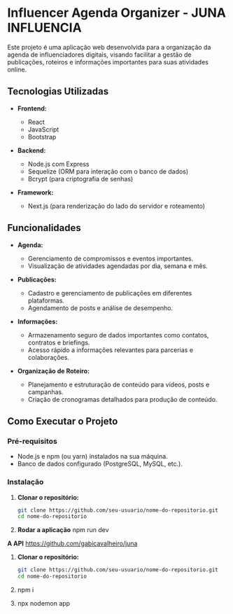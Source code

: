# Influencer Agenda Organizer - JUNA INFLUENCIA

Este projeto é uma aplicação web desenvolvida para a organização da agenda de influenciadores digitais, visando facilitar a gestão de publicações, roteiros e informações importantes para suas atividades online.

## Tecnologias Utilizadas

- **Frontend:**
  - React
  - JavaScript
  - Bootstrap
  
- **Backend:**
  - Node.js com Express
  - Sequelize (ORM para interação com o banco de dados)
  - Bcrypt (para criptografia de senhas)
  
- **Framework:**
  - Next.js (para renderização do lado do servidor e roteamento)

## Funcionalidades

- **Agenda:**
  - Gerenciamento de compromissos e eventos importantes.
  - Visualização de atividades agendadas por dia, semana e mês.
  
- **Publicações:**
  - Cadastro e gerenciamento de publicações em diferentes plataformas.
  - Agendamento de posts e análise de desempenho.
  
- **Informações:**
  - Armazenamento seguro de dados importantes como contatos, contratos e briefings.
  - Acesso rápido a informações relevantes para parcerias e colaborações.

- **Organização de Roteiro:**
  - Planejamento e estruturação de conteúdo para vídeos, posts e campanhas.
  - Criação de cronogramas detalhados para produção de conteúdo.

## Como Executar o Projeto

### Pré-requisitos

- Node.js e npm (ou yarn) instalados na sua máquina.
- Banco de dados configurado (PostgreSQL, MySQL, etc.).

### Instalação

1. **Clonar o repositório:**

   ```bash
   git clone https://github.com/seu-usuario/nome-do-repositorio.git
   cd nome-do-repositorio


2. **Rodar a aplicação**
    npm run dev

**A API**
https://github.com/gabicavalheiro/juna

1. **Clonar o repositório:**

   ```bash
   git clone https://github.com/seu-usuario/nome-do-repositorio.git
   cd nome-do-repositorio

2. npm i
3. npx nodemon app
